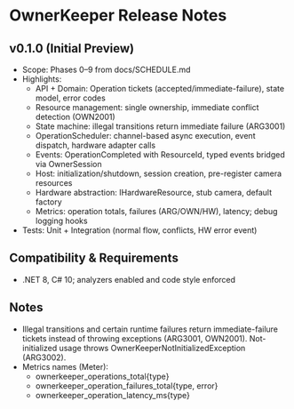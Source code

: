 # OwnerKeeper Release Notes

## v0.1.0 (Initial Preview)
- Scope: Phases 0–9 from docs/SCHEDULE.md
- Highlights:
  - API + Domain: Operation tickets (accepted/immediate-failure), state model, error codes
  - Resource management: single ownership, immediate conflict detection (OWN2001)
  - State machine: illegal transitions return immediate failure (ARG3001)
  - OperationScheduler: channel-based async execution, event dispatch, hardware adapter calls
  - Events: OperationCompleted with ResourceId, typed events bridged via OwnerSession
  - Host: initialization/shutdown, session creation, pre-register camera resources
  - Hardware abstraction: IHardwareResource, stub camera, default factory
  - Metrics: operation totals, failures (ARG/OWN/HW), latency; debug logging hooks
- Tests: Unit + Integration (normal flow, conflicts, HW error event)

## Compatibility & Requirements
- .NET 8, C# 10; analyzers enabled and code style enforced

## Notes
- Illegal transitions and certain runtime failures return immediate-failure tickets
  instead of throwing exceptions (ARG3001, OWN2001). Not-initialized usage throws
  OwnerKeeperNotInitializedException (ARG3002).
- Metrics names (Meter):
  - ownerkeeper_operations_total{type}
  - ownerkeeper_operation_failures_total{type, error}
  - ownerkeeper_operation_latency_ms{type}

